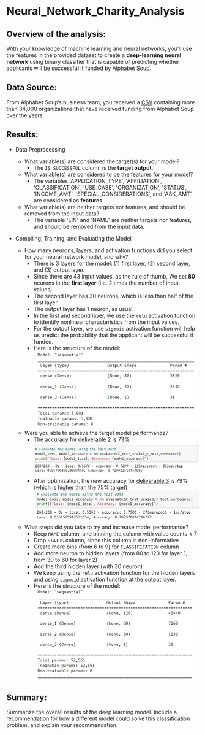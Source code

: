 # Neural_Network_Charity_Analysis

## Overview of the analysis:
With your knowledge of machine learning and neural networks, you’ll use the features in the provided dataset to create a **deep-learning neural network** using binary classifier that is capable of predicting whether applicants will be successful if funded by Alphabet Soup.

## Data Source:
From Alphabet Soup’s business team, you received a [CSV](./Resources/charity_data.csv) containing more than 34,000 organizations that have received funding from Alphabet Soup over the years.

## Results:
* Data Preprocessing
    * What variable(s) are considered the target(s) for your model?
        * The `IS_SUCCESSFUL` column is the **target output**.
    * What variable(s) are considered to be the features for your model?
        * The variables 'APPLICATION_TYPE', 'AFFILIATION', 'CLASSIFICATION', 'USE_CASE', 'ORGANIZATION', 'STATUS', 'INCOME_AMT', 'SPECIAL_CONSIDERATIONS', and 'ASK_AMT' are considered as **features**.
    * What variable(s) are neither targets nor features, and should be removed from the input data?
        * The variable 'EIN' and 'NAME' are neither targets nor features, and should be removed from the input data.

* Compiling, Training, and Evaluating the Model
    * How many neurons, layers, and activation functions did you select for your neural network model, and why?
        * There is 3 layers for the model: (1) first layer, (2) second layer, and (3) output layer.
        * Since there are 43 input values, as the rule of thumb, We set **80** neurons in the **first layer** (i.e. 2 times the number of input values).
        * The second layer has 30 neurons, which is less than half of the first layer.
        * The output layer has 1 neuron, as usual.
        * In the first and second layer, we use the `relu` activation function to identify nonlinear characteristics from the input values.
        * For the output layer, we use `sigmoid` activation function will help us predict the probability that the applicant will be successful if funded.
        * Here is the structure of the model:
        ![D2_model](./Resources/D2_Model.jpg)
    * Were you able to achieve the target model performance?
        * The accuracy for [deliverable 2](AlphabetSoupCharity.ipynb) is 73%
        ![D2_accuracy](./Resources/D2_accuracy.jpg)
        * After optimization, the new accuracy for [deliverable 3](AlphabetSoupCharity_Optimization.ipynb) is 79% (which is higher than the 75% target)
        ![D3_accuracy](./Resources/D3_accuracy.jpg)
    * What steps did you take to try and increase model performance?
        * Keep `NAME` column, and binning the column with value counts < 7
        * Drop `STATUS` column, since this column is non-informative
        * Create more bins (from 6 to 9) for `CLASSIFICATION` column
        * Add more neuron to hidden layers (from 80 to 120 for layer 1, from 30 to 60 for layer 2)
        * Add the third hidden layer (with 30 neuron)
        * We keep using the  `relu` activation function for the hidden layers and using `sigmoid` activation function at the output layer.
        * Here is the structure of the model:
        ![D3_model](./Resources/D3_Model.jpg)


## Summary:
Summarize the overall results of the deep learning model. Include a recommendation for how a different model could solve this classification problem, and explain your recommendation.
